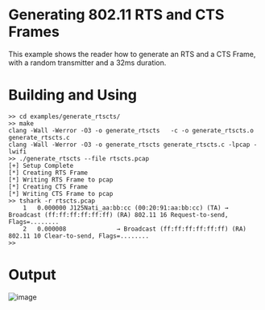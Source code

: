 # Generating 802.11 RTS and CTS Frames
This example shows the reader how to generate an RTS and a CTS Frame, with a random transmitter and a 32ms duration.

# Building and Using
```
>> cd examples/generate_rtscts/
>> make
clang -Wall -Werror -O3 -o generate_rtscts   -c -o generate_rtscts.o generate_rtscts.c
clang -Wall -Werror -O3 -o generate_rtscts generate_rtscts.c -lpcap -lwifi
>> ./generate_rtscts --file rtscts.pcap
[+] Setup Complete
[*] Creating RTS Frame
[*] Writing RTS Frame to pcap
[*] Creating CTS Frame
[*] Writing CTS Frame to pcap
>> tshark -r rtscts.pcap
    1   0.000000 J125Nati_aa:bb:cc (00:20:91:aa:bb:cc) (TA) → Broadcast (ff:ff:ff:ff:ff:ff) (RA) 802.11 16 Request-to-send, Flags=........
    2   0.000008              → Broadcast (ff:ff:ff:ff:ff:ff) (RA) 802.11 10 Clear-to-send, Flags=........
>>
```

# Output
![image](https://user-images.githubusercontent.com/4153572/143601868-da7e9c99-2534-4fe6-9608-68f5af1ad882.png)
